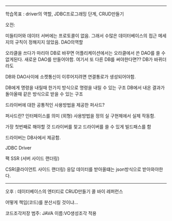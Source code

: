 <hr>

학습목표 :  driver의 역할, JDBC프로그래밍 단계, CRUD만들기


오전: 

미들티어와 데이터 서버에는 프로토콜이 없음.
그래서 수많은 데이터베이스의 접근 메세지의 규칙이 정해지지 않았음.
DAO의역할 

오라클을 쓰다가 마리아 DB로 바꾸면
어플리케이션에서는 오라클에서 쓴 DAO를 쓸 수 없게된다.
새로운 DAO를 만들어야함.
여기서 또 다른 DB를 써야한다면??
DB가 바뀌더라도

DB와 DAO사이에
소켓통신이 이루어지려면 연결통로가 생성되어야함.

DB에게 명령을 내릴때 한가지 방식으로 명령을 내릴 수 있는 구조
DB에서 내온 결과가 돌아올때 같은 방식으로 받을 수 있는 구조

드라이버에 대한 공통적인 사용방법을 제공한 퍼사드?

퍼사드란?
인터페이스를 의미 (외형) 사용방법을 정의
실 구현체에서 실제 작동함.

가장 첫번째로 해야할 것
드라이버를 찾고 드라이버를 쓸 수 있게 빌드패스를 함


드라이버는 DB사에서 제공함.

JDBC Driver



팩
SSR (서버 사이드 랜더링)

CSR(클라이언트 사이드 랜더링)
응답 데이터를 받아올떄는 json방식으로 받아와야한다.





<hr>


오후 :  데이터베이스의 엔터티로 CRUD만들기
콜 바이 레퍼런스

어떻게 책임(코드)를 분산시킬 것이냐...




코드조각저장
범주: JAVA
이름:VO생성조각
적용














